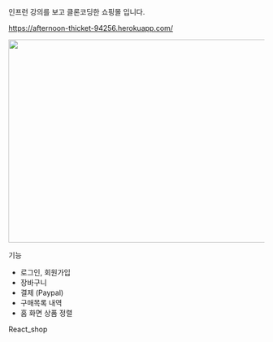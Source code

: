 인프런 강의를 보고 클론코딩한 쇼핑몰 입니다.

https://afternoon-thicket-94256.herokuapp.com/

<img src="https://user-images.githubusercontent.com/47494999/160287659-18a02b02-28bb-4fc2-ab19-45c565940137.png" width="600" height="400" />


기능
- 로그인, 회원가입
- 장바구니
- 결제 (Paypal)
- 구매목록 내역
- 홈 화면 상품 정렬

React_shop
